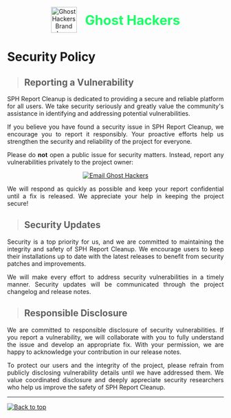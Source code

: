<!-- Ghost Hackers Brand -->
<p align="center">
  <img src="assets/images/ghost_hackers_logo.png" alt="Ghost Hackers Brand Logo" width="60" style="vertical-align:middle;"/>
  <span style="font-size:2.2em; font-weight:bold; vertical-align:middle; margin-left: 0.5em; color:#1aff66;">Ghost Hackers</span>
</p>

# Security Policy

> ## Reporting a Vulnerability

<div align="justify">

SPH Report Cleanup is dedicated to providing a secure and reliable platform for all users. We take security seriously and greatly value the community's assistance in identifying and addressing potential vulnerabilities.

If you believe you have found a security issue in SPH Report Cleanup, we encourage you to report it responsibly. Your proactive efforts help us strengthen the security and reliability of the project for everyone.

Please do **not** open a public issue for security matters. Instead, report any vulnerabilities privately to the project owner:

<div align="center">
  <a href="mailto:ghost-hackers@outlook.com?subject=Security%20Vulnerability%20Report&body=Hello%20Ghost%20Hackers%20Team,%0A%0AI%20would%20like%20to%20report%20a%20potential%20security%20vulnerability.%0A%0A---%0A**Your%20Name%20(optional):**%20[Your%20Name]%0A**Contact%20Information%20(optional):**%20[Email%20or%20other%20contact]%0A%0A**Description%20of%20Vulnerability:**%0A[Please%20describe%20what%20you%20found,%20how%20it%20can%20be%20reproduced,%20and%20any%20relevant%20details%20or%20evidence.]%0A%0A**Potential%20Impact:**%0A[Explain%20what%20could%20happen%20if%20this%20vulnerability%20is%20exploited.]%0A%0A**Steps%20to%20Reproduce:**%0A[Provide%20step-by-step%20instructions%20to%20reproduce%20the%20issue.]%0A%0A**Additional%20Information%20or%20Concerns:**%0A[Optional]%0A%0A---%0ABy%20submitting%20this%20report,%20I%20acknowledge%20the%20SPH%20Report%20Cleanup%20Security%20Policy:%20https://github.com/Ghost-Hackers/sph-report-cleanup/SECURITY.md">
    <img src="https://img.shields.io/badge/Email-Ghost%20Hackers-blue?style=plastic&logo=gmail" alt="Email Ghost Hackers" />
  </a>
</div>

We will respond as quickly as possible and keep your report confidential until a fix is released. We appreciate your help in keeping the project secure!

</div>

> ## Security Updates

<div align="justify">

Security is a top priority for us, and we are committed to maintaining the integrity and safety of SPH Report Cleanup. We encourage users to keep their installations up to date with the latest releases to benefit from security patches and improvements.

We will make every effort to address security vulnerabilities in a timely manner. Security updates will be communicated through the project changelog and release notes.

</div>

> ## Responsible Disclosure

<div align="justify">

We are committed to responsible disclosure of security vulnerabilities. If you report a vulnerability, we will collaborate with you to fully understand the issue and develop an appropriate fix. With your permission, we are happy to acknowledge your contribution in our release notes.

To protect our users and the integrity of the project, please refrain from publicly disclosing vulnerability details until we have addressed them. We value coordinated disclosure and deeply appreciate security researchers who help us improve the safety of SPH Report Cleanup.

</div>

---
[![Back to top](https://img.shields.io/badge/Back%20to%20top-222?style=plastic&logo=github)](#security-policy)